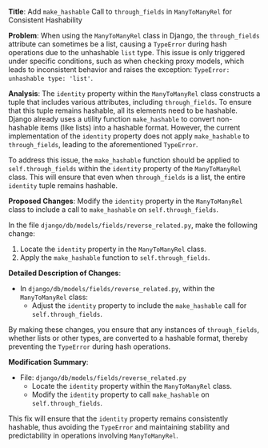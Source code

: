 **Title**: Add `make_hashable` Call to `through_fields` in `ManyToManyRel` for Consistent Hashability

**Problem**: 
When using the `ManyToManyRel` class in Django, the `through_fields` attribute can sometimes be a list, causing a `TypeError` during hash operations due to the unhashable `list` type. This issue is only triggered under specific conditions, such as when checking proxy models, which leads to inconsistent behavior and raises the exception: `TypeError: unhashable type: 'list'`.

**Analysis**:
The `identity` property within the `ManyToManyRel` class constructs a tuple that includes various attributes, including `through_fields`. To ensure that this tuple remains hashable, all its elements need to be hashable. Django already uses a utility function `make_hashable` to convert non-hashable items (like lists) into a hashable format. However, the current implementation of the `identity` property does not apply `make_hashable` to `through_fields`, leading to the aforementioned `TypeError`.

To address this issue, the `make_hashable` function should be applied to `self.through_fields` within the `identity` property of the `ManyToManyRel` class. This will ensure that even when `through_fields` is a list, the entire `identity` tuple remains hashable.

**Proposed Changes**:
Modify the `identity` property in the `ManyToManyRel` class to include a call to `make_hashable` on `self.through_fields`. 

In the file `django/db/models/fields/reverse_related.py`, make the following change:

1. Locate the `identity` property in the `ManyToManyRel` class.
2. Apply the `make_hashable` function to `self.through_fields`.

**Detailed Description of Changes**:
- In `django/db/models/fields/reverse_related.py`, within the `ManyToManyRel` class:
  - Adjust the `identity` property to include the `make_hashable` call for `self.through_fields`.

By making these changes, you ensure that any instances of `through_fields`, whether lists or other types, are converted to a hashable format, thereby preventing the `TypeError` during hash operations.

**Modification Summary**:
- File: `django/db/models/fields/reverse_related.py`
  - Locate the `identity` property within the `ManyToManyRel` class.
  - Modify the `identity` property to call `make_hashable` on `self.through_fields`.

This fix will ensure that the `identity` property remains consistently hashable, thus avoiding the `TypeError` and maintaining stability and predictability in operations involving `ManyToManyRel`.